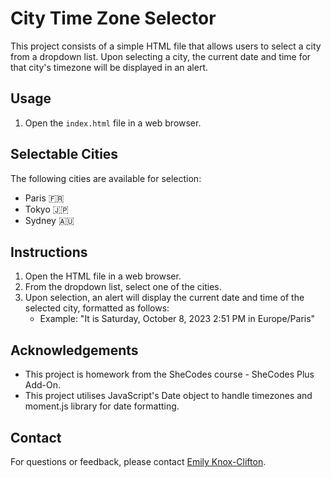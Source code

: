 # City Time Zone Selector

This project consists of a simple HTML file that allows users to select a city from a dropdown list. Upon selecting a city, the current date and time for that city's timezone will be displayed in an alert.

## Usage

1. Open the `index.html` file in a web browser.

## Selectable Cities

The following cities are available for selection:

- Paris 🇫🇷
- Tokyo 🇯🇵
- Sydney 🇦🇺

## Instructions

1. Open the HTML file in a web browser.
2. From the dropdown list, select one of the cities.
3. Upon selection, an alert will display the current date and time of the selected city, formatted as follows:
   - Example: "It is Saturday, October 8, 2023 2:51 PM in Europe/Paris"

## Acknowledgements

- This project is homework from the SheCodes course - SheCodes Plus Add-On.
- This project utilises JavaScript's Date object to handle timezones and moment.js library for date formatting.

## Contact

For questions or feedback, please contact [Emily Knox-Clifton](mailto:emilyknoxclifton@hotmail.co.uk).
